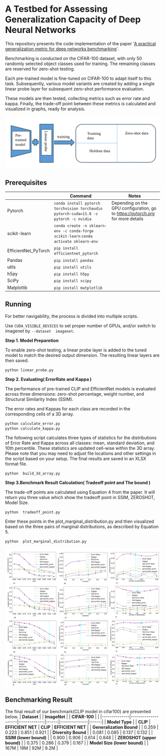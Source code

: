 # A Testbed for Assessing Generalization Capacity of Deep Neural Networks

This repository presents the code implementation of the paper '[A practical generalization metric for deep networks benchmarking](https://arxiv.org/pdf/2409.01498)'.

Benchmarking is conducted on the CIFAR-100 dataset, with only 50 randomly selected object classes used for training. The remaining classes are reserved for zero-shot testing.

Each pre-trained model is fine-tuned on CIFAR-100 to adapt itself to this task. Subsequently, various model variants are created by adding a single linear probe layer for subsequent zero-shot performance evaluation.

These models are then tested, collecting metrics such as error rate and kappa. Finally, the trade-off point between these metrics is calculated and visualized in graphs, ready for analysis.
<p align="center">
  <img src="figures/benchbed.png" width="700">
</p>


## Prerequisites 

| | Command | Notes |
| - | - | - |
| Pytorch | `conda install pytorch torchvision torchaudio pytorch-cuda=11.8 -c pytorch -c nvidia` |Depending on the GPU configuration, go to https://pytorch.org for more details|
| scikit-learn| `conda create -n sklearn-env -c conda-forge scikit-learn` `conda activate sklearn-env`| |
| EfficientNet_PyTorch | `pip install efficientnet_pytorch` | |
| Pandas | `pip install pandas` | |
| utils | `pip install utils` |  |
| h5py  | `pip install h5py` | |
| SciPy | `pip install scipy`| |
| Matplotlib| `pip install matplotlib`| |


## Running

For better navigability, the process is divided into multiple scripts.

Use `CUDA_VISIBLE_DEVICES` to set proper number of GPUs, and/or switch to imagenet by `--dataset 
imagenet`.  

**Step 1. Model Preparetion**

To enable zero-shot testing, a linear probe layer is added to the tuned model to match the desired output dimension. The resulting linear layers are then saved.

```
python linear_probe.py
```

**Step 2. Evaluating( ErrorRate and Kappa )**

The performance of pre-trained CLIP and EfficientNet models is evaluated across three dimensions: zero-shot percentage, weight number, and Structural Similarity Index (SSIM). 

The error rates and Kappas for each class are recorded in the corresponding cells of a 3D array.

```
python calculate_error.py
python calculate_kappa.py
```

The following script calculates three types of statistics for the distributions of Error Rate and Kappa across all classes: mean, standard deviation, and 10th percentile. These statistics are updated cell-wise within the 3D array. Please note that you may need to adjust file locations and other settings in the script based on your setup. The final results are saved in an XLSX format file. 

```
python  build_3d_array.py
```

**Step 3.Benchmark Result Calculation( Tradeoff point and The bound )** 

The trade-off points are calculated using Equation 4 from the paper. It will return you three value which show the tradeoff point in SSIM, ZEROSHOT, Model Size. 
```
python  tradeoff_point.py
```

Enter these points in the plot_marginal_distribution.py and then visualized based on the three pairs of marginal distributions, as described by Equation 5.
```
python  plot_marginal_distribution.py
```

<p align="center">
  <img src="figures/example_graph.png" width="1001">
</p>

## Benchmarking Result

The final result of our benchmark(CLIP model in cifar100) are presented below.
|  **Dataset**            |                    | **ImageNet** |       | **CIFAR-100** |       |
|--------------|--------------------|:------------:|:-----:|:-------------:|:-----:|
| **Model Type** |                    | **CLIP**     | **EFFICIENT NET** | **CLIP**  | **EFFICIENT NET** |
| **Generalization Bound** | | 0.359         | 0.223 | 0.851          | 0.921 |
| **Diversity Bound**      | | 0.081         | 0.085 | 0.137          | 0.132 |
| **SSIM (lower bound)**   | | 0.900         | 0.906 | 0.614          | 0.848 |
| **ZEROSHOT (upper bound)** | | 0.375     | 0.286 | 0.379          | 0.167 |
| **Model Size (lower bound)** | | 167M      | 19M  | 92M            | 9.2M  |





